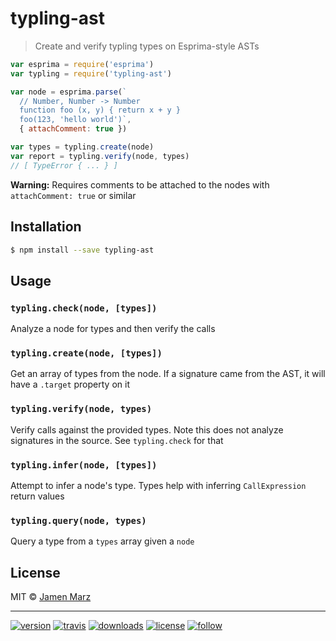 # typling-ast

> Create and verify typling types on Esprima-style ASTs

```js
var esprima = require('esprima')
var typling = require('typling-ast')

var node = esprima.parse(`
  // Number, Number -> Number
  function foo (x, y) { return x + y }
  foo(123, 'hello world')`,
  { attachComment: true })

var types = typling.create(node)
var report = typling.verify(node, types)
// [ TypeError { ... } ]
```

**Warning:** Requires comments to be attached to the nodes with `attachComment: true` or similar

## Installation

```sh
$ npm install --save typling-ast
```

## Usage

### `typling.check(node, [types])`

Analyze a node for types and then verify the calls

### `typling.create(node, [types])`

Get an array of types from the node.  If a signature came from the AST, it will have a `.target` property on it

### `typling.verify(node, types)`

Verify calls against the provided types.  Note this does not analyze signatures in the source.  See `typling.check` for that

### `typling.infer(node, [types])`

Attempt to infer a node's type.  Types help with inferring `CallExpression` return values

### `typling.query(node, types)`

Query a type from a `types` array given a `node`

## License

MIT © [Jamen Marz](https://git.io/jamen)

---

[![version](https://img.shields.io/npm/v/typling-ast.svg?style=flat-square)][package] [![travis](https://img.shields.io/travis/jamen/typling-ast.svg?style=flat-square)](https://travis-ci.org/jamen/typling-ast) [![downloads](https://img.shields.io/npm/dt/typling-ast.svg?style=flat-square)][package] [![license](https://img.shields.io/npm/l/express.svg?style=flat-square)][package] [![follow](https://img.shields.io/github/followers/jamen.svg?style=social&label=Follow)](https://github.com/jamen)

[package]: https://npmjs.org/package/typling-ast
